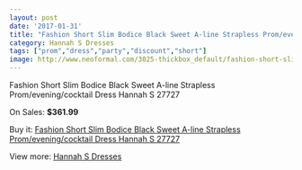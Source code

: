 ```yaml
---
layout: post
date: '2017-01-31'
title: "Fashion Short Slim Bodice Black Sweet A-line Strapless Prom/evening/cocktail Dress Hannah S 27727"
category: Hannah S Dresses
tags: ["prom","dress","party","discount","short"]
image: http://www.neoformal.com/3025-thickbox_default/fashion-short-slim-bodice-black-sweet-a-line-strapless-prom-evening-cocktail-dress-hannah-s-27727.jpg
---
```

Fashion Short Slim Bodice Black Sweet A-line Strapless Prom/evening/cocktail Dress Hannah S 27727

On Sales: **$361.99**
<a href="https://www.neoformal.com/en/hannah-s-dresses/1126-fashion-short-slim-bodice-black-sweet-a-line-strapless-prom-evening-cocktail-dress-hannah-s-27727.html"><amp-img layout="responsive" width="600" height="600" src="//www.neoformal.com/3025-thickbox_default/fashion-short-slim-bodice-black-sweet-a-line-strapless-prom-evening-cocktail-dress-hannah-s-27727.jpg" alt="Fashion Short Slim Bodice Black Sweet A-line Strapless Prom/evening/cocktail Dress Hannah S 27727 0" /></a>
<a href="https://www.neoformal.com/en/hannah-s-dresses/1126-fashion-short-slim-bodice-black-sweet-a-line-strapless-prom-evening-cocktail-dress-hannah-s-27727.html"><amp-img layout="responsive" width="600" height="600" src="//www.neoformal.com/3026-thickbox_default/fashion-short-slim-bodice-black-sweet-a-line-strapless-prom-evening-cocktail-dress-hannah-s-27727.jpg" alt="Fashion Short Slim Bodice Black Sweet A-line Strapless Prom/evening/cocktail Dress Hannah S 27727 1" /></a>

Buy it: [Fashion Short Slim Bodice Black Sweet A-line Strapless Prom/evening/cocktail Dress Hannah S 27727](https://www.neoformal.com/en/hannah-s-dresses/1126-fashion-short-slim-bodice-black-sweet-a-line-strapless-prom-evening-cocktail-dress-hannah-s-27727.html "Fashion Short Slim Bodice Black Sweet A-line Strapless Prom/evening/cocktail Dress Hannah S 27727")

View more: [Hannah S Dresses](https://www.neoformal.com/en/12-hannah-s-dresses "Hannah S Dresses")